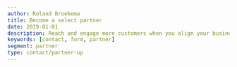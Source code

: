 ```yaml
---
author: Roland Broekema
title: Become a select partner
date: 2019-01-01
description: Reach and engage more customers when you align your business with ceddl as a select partner.
keywords: [contact, form, partner]
segment: partner
type: contact/partner-up
---
```

